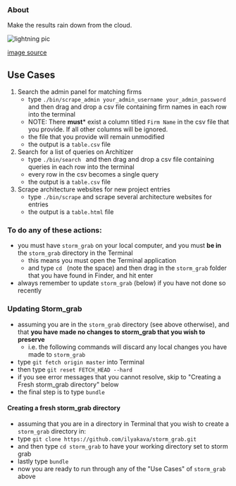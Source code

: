### About

Make the results rain down from the cloud.

![lightning pic](http://cl.ly/image/3G2Q2o3s3Z16/lightening_crack.png)

[image source](http://www.clipartpal.com/clipart_pd/weather/lightning_10217.html)

## Use Cases

1. Search the admin panel for matching firms
    * type `./bin/scrape_admin your_admin_username your_admin_password ` and then drag and drop a csv file containing firm names in each row into the terminal
    * NOTE: There **must*** exist a column titled `Firm Name` in the csv file that you provide. If all other columns will be ignored.
    * the file that you provide will remain unmodified
    * the output is a `table.csv` file
2. Search for a list of queries on Architizer
    * type `./bin/search ` and then drag and drop a csv file containing queries in each row into the terminal
    * every row in the csv becomes a single query
    * the output is a `table.csv` file
3. Scrape architecture websites for new project entries
    * type `./bin/scrape` and scrape several architecture websites for entries
    * the output is a `table.html` file

### To do any of these actions:

* you must have `storm_grab` on your local computer, and you must **be in** the `storm_grab` directory in the Terminal
    * this means you must open the Terminal application
    * and type `cd `  (note the space) and then drag in the `storm_grab` folder that you have found in Finder, and hit enter
* always remember to update `storm_grab` (below) if you have not done so recently

### Updating Storm_grab

* assuming you are in the `storm_grab` directory (see above otherwise), and that **you have made no changes to storm_grab that you wish to preserve**
    * i.e. the following commands will discard any local changes you have made to `storm_grab`
* type `git fetch origin master` into Terminal
* then type `git reset FETCH_HEAD --hard`
* if you see error messages that you cannot resolve, skip to "Creating a Fresh storm_grab directory" below
* the final step is to type `bundle`

#### Creating a fresh storm_grab directory

* assuming that you are in a directory in Terminal that you wish to create a `storm_grab` directory in:
* type `git clone https://github.com/ilyakava/storm_grab.git`
* and then type `cd storm_grab` to have your working directory set to storm grab
* lastly type `bundle`
* now you are ready to run through any of the "Use Cases" of `storm_grab` above
